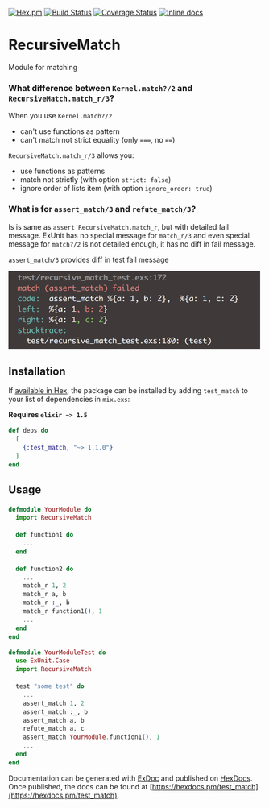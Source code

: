 
[![Hex.pm](https://img.shields.io/hexpm/v/test_match.svg)](https://hex.pm/packages/test_match)
[![Build Status](https://travis-ci.org/Apelsinka223/test_match.svg?branch=master)](https://travis-ci.org/Apelsinka223/test_match)
[![Coverage Status](https://coveralls.io/repos/github/Apelsinka223/test_match/badge.svg?branch=master)](https://coveralls.io/github/Apelsinka223/test_match?branch=master)
[![Inline docs](http://inch-ci.org/github/Apelsinka223/test_match.svg?branch=master)](http://inch-ci.org/github/Apelsinka223/test_match)

# RecursiveMatch

Module for matching

### What difference between `Kernel.match?/2` and `RecursiveMatch.match_r/3`?
When you use `Kernel.match?/2`
* can't use functions as pattern
* can't match not strict equality (only `===`, no `==`)

`RecursiveMatch.match_r/3` allows you:
* use functions as patterns
* match not strictly (with option `strict: false`)
* ignore order of lists item (with option `ignore_order: true`)

### What is for `assert_match/3` and `refute_match/3`?
Is is same as `assert RecursiveMatch.match_r`, but with detailed fail message. ExUnit has no special message for `match_r/3` and even special message for `match?/2` is not detailed enough, it has no diff in fail message.

`assert_match/3` provides diff in test fail message


<img src="/images/screenshot.png?raw=true" width="500" height="155">

## Installation

If [available in Hex](https://hex.pm/docs/publish), the package can be installed
by adding `test_match` to your list of dependencies in `mix.exs`:

**Requires `elixir ~> 1.5`**

```elixir
def deps do
  [
    {:test_match, "~> 1.1.0"}
  ]
end
```

## Usage
```elixir
defmodule YourModule do
  import RecursiveMatch

  def function1 do
    ...
  end
  
  def function2 do
    ...
    match_r 1, 2
    match_r a, b
    match_r :_, b
    match_r function1(), 1
    ...
  end
end

```


```elixir
defmodule YourModuleTest do
  use ExUnit.Case
  import RecursiveMatch

  test "some test" do
    ...
    assert_match 1, 2
    assert_match :_, b
    assert_match a, b
    refute_match a, c
    assert_match YourModule.function1(), 1
    ...
  end
end

```

Documentation can be generated with [ExDoc](https://github.com/elixir-lang/ex_doc)
and published on [HexDocs](https://hexdocs.pm). Once published, the docs can
be found at [https://hexdocs.pm/test_match](https://hexdocs.pm/test_match).

